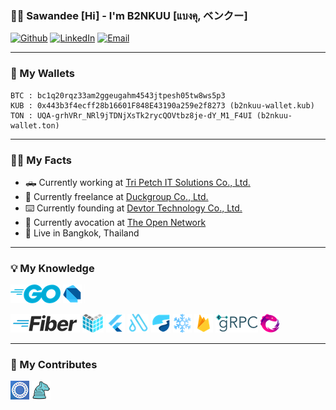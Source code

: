 ### 🙏🏽 Sawandee [Hi] - I'm B2NKUU [แบงคุ, ベンクー]

[![Github](https://img.shields.io/badge/-Github-666699?style=flat-square&amp;labelColor=666699&amp;logoColor=white&amp;logo=github)](https://github.com/b2nkuu) [![LinkedIn](https://img.shields.io/badge/-LinkedIn-0072b1?style=flat-square&amp;labelColor=0072b1&amp;logoColor=white&amp;logo=linkedin)](https://www.linkedin.com/in/b2nkuu) [![Email](https://img.shields.io/badge/-Email-643b9f?style=flat-square&amp;labelColor=643b9f&amp;logoColor=white&amp;logo=gmail)](mailto:ban.kuu@yahoo.com)

---

### 💸 My Wallets

```generic
BTC : bc1q20rqz33am2ggeugahm4543jtpesh05tw8ws5p3
KUB : 0x443b3f4ecff28b16601F848E43190a259e2f8273 (b2nkuu-wallet.kub)
TON : UQA-grhVRr_NRl9jTDNjXsTk2rycQOVtbz8je-dY_M1_F4UI (b2nkuu-wallet.ton)
```

---

### 🙋🏽 My Facts

- 🛻 Currently working at [Tri Petch IT Solutions Co., Ltd.](https://www.tripetchgroup.com/en/tripetchitsolutions)
- 🦆 Currently freelance at [Duckgroup Co., Ltd.](https://www.duckgroup.co)
- ⌨️ Currently founding at [Devtor Technology Co., Ltd.](https://devtor.technology)
- 💎 Currently avocation at [The Open Network](https://ton.org/)
- 🛌 Live in Bangkok, Thailand

---

### 💡 My Knowledge

<img src="image/skill-golang.png"/> <img src="image/skill-dart.png"/> <img src="image/skill-other.png"/>

<a href="https://github.com/gofiber/fiber"><img src="image/skill-gofiber.png"/></a> <a href="https://github.com/labstack/echo"><img src="image/skill-echo.png"/></a> <a href="https://github.com/flutter"><img src="image/skill-flutter.png"/></a> <a href="https://github.com/Milad-Akarie/auto_route_library"><img src="image/skill-autoroute.png"/></a> <a href="https://github.com/rrousselgit/riverpod"><img src="image/skill-riverpod.png"/></a> <a href="https://github.com/rrousselGit/freezed"><img src="image/skill-freezed.png"/></a> <a href="https://github.com/firebase"><img src="image/skill-firebase.png"/></a> <a href="https://github.com/grpc/grpc"><img src="image/skill-grpc.png"/></a> <a href="https://github.com/ReactiveX"><img src="image/skill-reactivex.png"/></a>

---

### 🧤 My Contributes

<a href="https://github.com/mytonwalletorg/mytonwallet"><img src="image/contributor-mytonwallet.png"/></a> <a href="https://github.com/FlutterGen/flutter_gen"><img src="image/contributor-fluttergen.png"/></a>